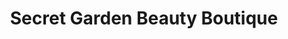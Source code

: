 ---
title: "Secret Garden Beauty Boutique"
url: /exeter/secret-garden-beauty-boutique/
shop: Kosmetik
---
